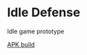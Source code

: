 # Idle Defense
 Idle game prototype

[APK build](https://drive.google.com/file/d/1zjKPu2aeLduviavghhmhcmLejW1Zyr2a/view?usp=sharing)
